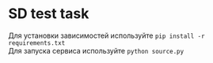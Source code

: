 # SD test task
Для установки зависимостей используйте
```pip install -r requirements.txt```  
Для запуска сервиса используйте ```python source.py```  
